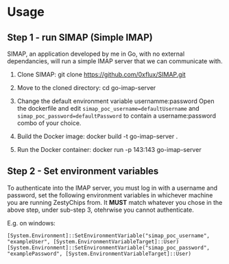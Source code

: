 # Usage

## Step 1 - run SIMAP (Simple IMAP)

SIMAP, an application developed by me in Go, with no external dependancies, will run a simple IMAP server that we can communicate with.

1. Clone SIMAP:
   git clone https://github.com/0xflux/SIMAP.git

2. Move to the cloned directory:
   cd go-imap-server

3. Change the default environment variable usernamme:password
   Open the dockerfile and edit `simap_poc_username=defaultUsername` and `simap_poc_password=defaultPassword` to contain a username:password combo of your choice.

4. Build the Docker image:
   docker build -t go-imap-server .

5. Run the Docker container:
   docker run -p 143:143 go-imap-server

## Step 2 - Set environment variables

To authenticate into the IMAP server, you must log in with a username and password, set the following environment variables in whichever machine you are running ZestyChips from. It **MUST** match whatever 
you chose in the above step, under sub-step 3, otehrwise you cannot authenticate.

E.g. on windows:

```
[System.Environment]::SetEnvironmentVariable("simap_poc_username", "exampleUser", [System.EnvironmentVariableTarget]::User)
[System.Environment]::SetEnvironmentVariable("simap_poc_password", "examplePassword", [System.EnvironmentVariableTarget]::User)
```